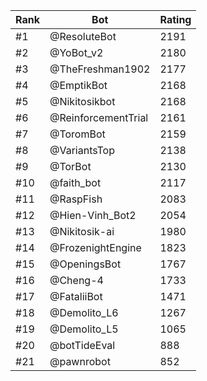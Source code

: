 Rank|Bot|Rating
---|---|---
#1|@ResoluteBot|2191
#2|@YoBot_v2|2180
#3|@TheFreshman1902|2177
#4|@EmptikBot|2168
#5|@Nikitosikbot|2168
#6|@ReinforcementTrial|2161
#7|@ToromBot|2159
#8|@VariantsTop|2138
#9|@TorBot|2130
#10|@faith_bot|2117
#11|@RaspFish|2083
#12|@Hien-Vinh_Bot2|2054
#13|@Nikitosik-ai|1980
#14|@FrozenightEngine|1823
#15|@OpeningsBot|1767
#16|@Cheng-4|1733
#17|@FataliiBot|1471
#18|@Demolito_L6|1267
#19|@Demolito_L5|1065
#20|@botTideEval|888
#21|@pawnrobot|852
